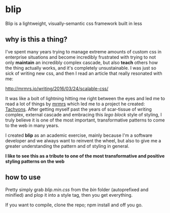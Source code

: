 # blip
Blip is a lightweight, visually-semantic css framework built in less

## why is this a thing?
I've spent many years trying to manage extreme amounts of custom css in enterprise situations and become incredibly frustrated with trying to not only **maintain** an incredibly complex cascade, but also **teach** others how the thing actually works, and it's completely unsustainable. I was just so sick of writing new css, and then I read an article that really resonated with me:

http://mrmrs.io/writing/2016/03/24/scalable-css/

It was like a bolt of lightning hitting me right between the eyes and led me to read a lot of things by [mrmrs](https://twitter.com/mrmrs_) which led me to a project he created: [Tachyons](http://tachyons.io). After getting myself past the years of scar-tissue of writing complex, external cascade and embracing this _lego block_ style of styling, I truly believe it is one of the most important, transformative patterns to come to the web in many years.

I created **blip** as an academic exercise, mainly because I'm a software developer and we always want to reinvent the wheel, but also to give me a greater understanding the pattern and of styling in general. 

**I like to see this as a tribute to one of the most transformative and positive styling patterns on the web**

## how to use
Pretty simply grab _blip.min.css_ from the _bin_ folder (autoprefixed and minified) and plop it into a style tag, then you get everything.

If you want to compile, clone the repo; npm install and off you go.